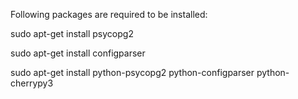 Following packages are required to be installed:

sudo apt-get install psycopg2   

sudo apt-get install configparser    

sudo apt-get install python-psycopg2 python-configparser python-cherrypy3  


